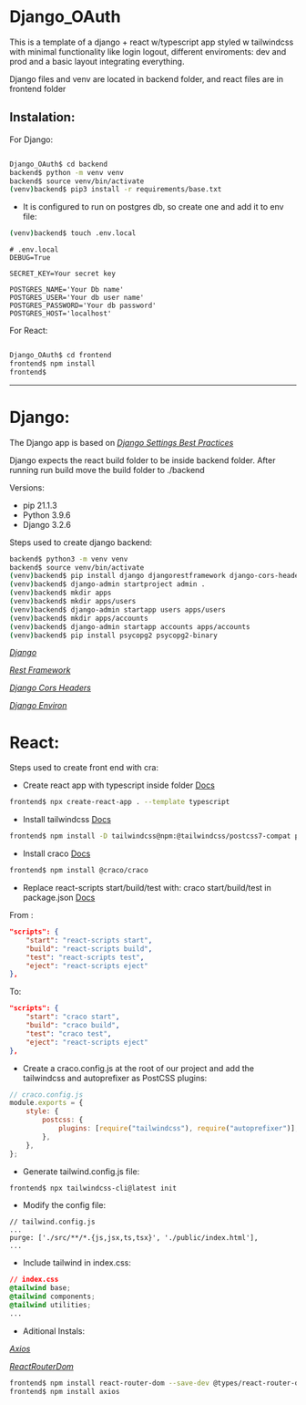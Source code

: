 # Django_OAuth

This is a template of a django + react w/typescript app styled w tailwindcss with minimal functionality like login logout, different enviroments: dev and prod
and a basic layout integrating everything.

Django files and venv are located in backend folder, and react files are in frontend folder

## Instalation:

For Django:

```bash

Django_OAuth$ cd backend
backend$ python -m venv venv
backend$ source venv/bin/activate
(venv)backend$ pip3 install -r requirements/base.txt

```

-   It is configured to run on postgres db, so create one and add it to env file:

```bash
(venv)backend$ touch .env.local
```

```env
# .env.local
DEBUG=True

SECRET_KEY=Your secret key

POSTGRES_NAME='Your Db name'
POSTGRES_USER='Your db user name'
POSTGRES_PASSWORD='Your db password'
POSTGRES_HOST='localhost'

```

For React:

```bash

Django_OAuth$ cd frontend
frontend$ npm install
frontend$

```

---

# Django:

The Django app is based on [*Django Settings Best Practices*](https://djangostars.com/blog/configuring-django-settings-best-practices/)

Django expects the react build folder to be inside backend folder. After running run build move the build folder to ./backend

Versions:

-   pip 21.1.3
-   Python 3.9.6
-   Django 3.2.6

Steps used to create django backend:

```bash
backend$ python3 -m venv venv
backend$ source venv/bin/activate
(venv)backend$ pip install django djangorestframework django-cors-headers django-environ
(venv)backend$ django-admin startproject admin .
(venv)backend$ mkdir apps
(venv)backend$ mkdir apps/users
(venv)backend$ django-admin startapp users apps/users
(venv)backend$ mkdir apps/accounts
(venv)backend$ django-admin startapp accounts apps/accounts
(venv)backend$ pip install psycopg2 psycopg2-binary
```

[*Django*](https://www.djangoproject.com)

[*Rest Framework*](https://www.django-rest-framework.org)

[*Django Cors Headers*](https://github.com/adamchainz/django-cors-headers)

[*Django Environ*](https://django-environ.readthedocs.io/en/latest/)


# React:

Steps used to create front end with cra:

-   Create react app with typescript inside folder [Docs](https://create-react-app.dev/docs/adding-typescript/)

```bash
frontend$ npx create-react-app . --template typescript
```

-   Install tailwindcss [Docs](https://tailwindcss.com/docs/guides/create-react-app)

```bash
frontend$ npm install -D tailwindcss@npm:@tailwindcss/postcss7-compat postcss@^7 autoprefixer@^9
```

-   Install craco [Docs](https://github.com/gsoft-inc/craco)

```bash
frontend$ npm install @craco/craco
```

-   Replace react-scripts start/build/test with: craco start/build/test in package.json
    [Docs](https://github.com/gsoft-inc/craco/blob/master/packages/craco/README.md#installation)

From :

```json
"scripts": {
    "start": "react-scripts start",
    "build": "react-scripts build",
    "test": "react-scripts test",
    "eject": "react-scripts eject"
},
```

To:

```json
"scripts": {
    "start": "craco start",
    "build": "craco build",
    "test": "craco test",
    "eject": "react-scripts eject"
},
```

-   Create a craco.config.js at the root of our project and add the tailwindcss and autoprefixer as PostCSS plugins:

```javascript
// craco.config.js
module.exports = {
	style: {
		postcss: {
			plugins: [require("tailwindcss"), require("autoprefixer")],
		},
	},
};
```

-   Generate tailwind.config.js file:

```bash
frontend$ npx tailwindcss-cli@latest init
```

-   Modify the config file:

```javascripy
// tailwind.config.js
...
purge: ['./src/**/*.{js,jsx,ts,tsx}', './public/index.html'],
...
```

* Include tailwind in index.css:

```css
// index.css
@tailwind base;
@tailwind components;
@tailwind utilities;
...
```

* Aditional Instals:

[*Axios*](https://axios-http.com/docs/intro)

[*ReactRouterDom*](https://reactrouter.com/web/guides/quick-start)
```bash
frontend$ npm install react-router-dom --save-dev @types/react-router-dom
frontend$ npm install axios
```
